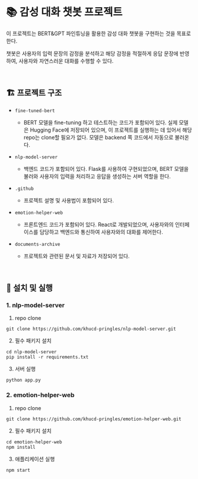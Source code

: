 # 📚 감성 대화 챗봇 프로젝트

 이 프로젝트는 BERT&GPT 파인튜닝을 활용한 감성 대화 챗봇을 구현하는 것을 목표로 한다.
 
 챗봇은 사용자의 입력 문장의 감정을 분석하고 해당 감정을 적절하게 응답 문장에 반영하여, 사용자와 자연스러운 대화를 수행할 수 있다.

<br>

## 🏗️ 프로젝트 구조

* `fine-tuned-bert`
  - BERT 모델을 fine-tuning 하고 테스트하는 코드가 포함되어 있다. 실제 모델은 Hugging Face에 저장되어 있으며, 이 프로젝트를 실행하는 데 있어서 해당 repo는 clone할 필요가 없다. 모델은 backend 쪽 코드에서 자동으로 불러온다.

* `nlp-model-server`
  - 백엔드 코드가 포함되어 있다. Flask를 사용하여 구현되었으며, BERT 모델을 불러와 사용자의 입력을 처리하고 응답을 생성하는 서버 역할을 한다.

* `.github`
  - 프로젝트 설명 및 사용법이 포함되어 있다.

* `emotion-helper-web`
  - 프론트엔드 코드가 포함되어 있다. React로 개발되었으며, 사용자와의 인터페이스를 담당하고 백엔드와 통신하여 사용자와의 대화를 제어한다.

* `documents-archive`
  - 프로젝트와 관련된 문서 및 자료가 저장되어 있다.

<br>

## 🏃 설치 및 실행

### 1. nlp-model-server
1. repo clone
```shell
git clone https://github.com/khucd-pringles/nlp-model-server.git
```
2. 필수 패키지 설치
```shell
cd nlp-model-server
pip install -r requirements.txt
```
3. 서버 실행
```shell
python app.py
```

### 2. emotion-helper-web
1. repo clone
```shell
git clone https://github.com/khucd-pringles/emotion-helper-web.git
```
2. 필수 패키지 설치
```shell
cd emotion-helper-web
npm install
```
3. 애플리케이션 실행
```shell
npm start
```
